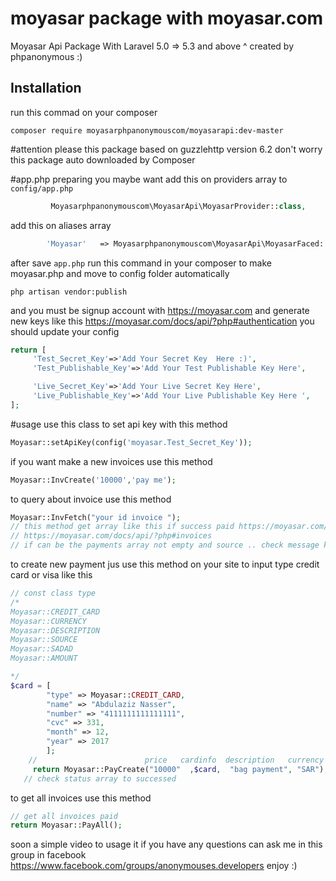 # moyasar package with moyasar.com
Moyasar Api Package With Laravel 5.0 => 5.3 and above ^ created by phpanonymous :)
## Installation
run this commad on your composer 
``` 
composer require moyasarphpanonymouscom/moyasarapi:dev-master 
```

#attention please
this package based on  guzzlehttp version 6.2 
don't worry this package auto downloaded by Composer

#app.php preparing 
you maybe want add this on providers array to ``` config/app.php ```
```php
         Moyasarphpanonymouscom\MoyasarApi\MoyasarProvider::class,
```
add this on aliases array 
```php 
        'Moyasar'   => Moyasarphpanonymouscom\MoyasarApi\MoyasarFaced::class,
```
after save ```app.php``` 
run this command in your composer to make moyasar.php and move to config folder automatically
``` 
php artisan vendor:publish 
```

and you must be signup account with https://moyasar.com and generate new keys like this https://moyasar.com/docs/api/?php#authentication
you should update your config

```php 
return [
	 'Test_Secret_Key'=>'Add Your Secret Key  Here :)',
	 'Test_Publishable_Key'=>'Add Your Test Publishable Key Here',

	 'Live_Secret_Key'=>'Add Your Live Secret Key Here',
	 'Live_Publishable_Key'=>'Add Your Live Publishable Key Here ',
];

```
#usage
use this class to set api key with this method 
```php 
Moyasar::setApiKey(config('moyasar.Test_Secret_Key'));
```
if you want make a new invoices 
use this method
```php 
Moyasar::InvCreate('10000','pay me');
```
to query about invoice 
use this method 
```php
Moyasar::InvFetch("your id invoice ");
// this method get array like this if success paid https://moyasar.com/docs/api/?php#payments
// https://moyasar.com/docs/api/?php#invoices
// if can be the payments array not empty and source .. check message key is successed to check invoice paid or not 
```
to create new payment jus use this method on your site to input type credit card or visa like this 
```php 
// const class type
/*
Moyasar::CREDIT_CARD
Moyasar::CURRENCY
Moyasar::DESCRIPTION
Moyasar::SOURCE
Moyasar::SADAD
Moyasar::AMOUNT

*/
$card = [
 	    "type" => Moyasar::CREDIT_CARD,
	    "name" => "Abdulaziz Nasser",
	    "number" => "4111111111111111",
	    "cvc" => 331,
	    "month" => 12,
	    "year" => 2017
 	 	];
    //                        price   cardinfo  description   currency    
 	 return Moyasar::PayCreate("10000"  ,$card,  "bag payment", "SAR");
   // check status array to successed
```
to get all invoices 
use this method 
```php
// get all invoices paid 
return Moyasar::PayAll();

```

soon a simple video to usage it 
if you have any questions can ask me in this group in facebook 
https://www.facebook.com/groups/anonymouses.developers
enjoy :) 


